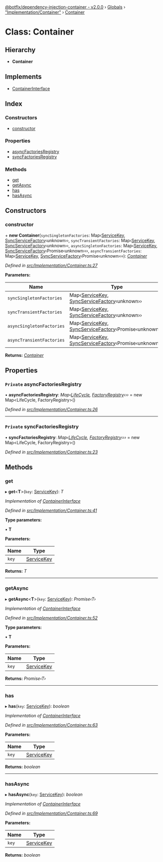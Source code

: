 [@botflx/dependency-injection-container - v2.0.0](../README.md) › [Globals](../globals.md) › ["Implementation/Container"](../modules/_implementation_container_.md) › [Container](_implementation_container_.container.md)

# Class: Container

## Hierarchy

* **Container**

## Implements

* [ContainerInterface](../interfaces/_interfaces_.containerinterface.md)

## Index

### Constructors

* [constructor](_implementation_container_.container.md#constructor)

### Properties

* [asyncFactoriesRegistry](_implementation_container_.container.md#private-asyncfactoriesregistry)
* [syncFactoriesRegistry](_implementation_container_.container.md#private-syncfactoriesregistry)

### Methods

* [get](_implementation_container_.container.md#get)
* [getAsync](_implementation_container_.container.md#getasync)
* [has](_implementation_container_.container.md#has)
* [hasAsync](_implementation_container_.container.md#hasasync)

## Constructors

###  constructor

\+ **new Container**(`syncSingletonFactories`: Map‹[ServiceKey](../modules/_interfaces_.md#servicekey), [SyncServiceFactory](../modules/_interfaces_.md#syncservicefactory)‹unknown››, `syncTransientFactories`: Map‹[ServiceKey](../modules/_interfaces_.md#servicekey), [SyncServiceFactory](../modules/_interfaces_.md#syncservicefactory)‹unknown››, `asyncSingletonFactories`: Map‹[ServiceKey](../modules/_interfaces_.md#servicekey), [SyncServiceFactory](../modules/_interfaces_.md#syncservicefactory)‹Promise‹unknown›››, `asyncTransientFactories`: Map‹[ServiceKey](../modules/_interfaces_.md#servicekey), [SyncServiceFactory](../modules/_interfaces_.md#syncservicefactory)‹Promise‹unknown›››): *[Container](_implementation_container_.container.md)*

*Defined in [src/Implementation/Container.ts:27](https://github.com/botflux/dependency-injection-container/blob/bd86576/packages/DIContainer/src/Implementation/Container.ts#L27)*

**Parameters:**

Name | Type |
------ | ------ |
`syncSingletonFactories` | Map‹[ServiceKey](../modules/_interfaces_.md#servicekey), [SyncServiceFactory](../modules/_interfaces_.md#syncservicefactory)‹unknown›› |
`syncTransientFactories` | Map‹[ServiceKey](../modules/_interfaces_.md#servicekey), [SyncServiceFactory](../modules/_interfaces_.md#syncservicefactory)‹unknown›› |
`asyncSingletonFactories` | Map‹[ServiceKey](../modules/_interfaces_.md#servicekey), [SyncServiceFactory](../modules/_interfaces_.md#syncservicefactory)‹Promise‹unknown››› |
`asyncTransientFactories` | Map‹[ServiceKey](../modules/_interfaces_.md#servicekey), [SyncServiceFactory](../modules/_interfaces_.md#syncservicefactory)‹Promise‹unknown››› |

**Returns:** *[Container](_implementation_container_.container.md)*

## Properties

### `Private` asyncFactoriesRegistry

• **asyncFactoriesRegistry**: *Map‹[LifeCycle](../enums/_interfaces_.lifecycle.md), [FactoryRegistry](_implementation_factoryregistry_.factoryregistry.md)‹››* = 
        new Map<LifeCycle, FactoryRegistry>()

*Defined in [src/Implementation/Container.ts:26](https://github.com/botflux/dependency-injection-container/blob/bd86576/packages/DIContainer/src/Implementation/Container.ts#L26)*

___

### `Private` syncFactoriesRegistry

• **syncFactoriesRegistry**: *Map‹[LifeCycle](../enums/_interfaces_.lifecycle.md), [FactoryRegistry](_implementation_factoryregistry_.factoryregistry.md)‹››* = 
        new Map<LifeCycle, FactoryRegistry>()

*Defined in [src/Implementation/Container.ts:23](https://github.com/botflux/dependency-injection-container/blob/bd86576/packages/DIContainer/src/Implementation/Container.ts#L23)*

## Methods

###  get

▸ **get**<**T**>(`key`: [ServiceKey](../modules/_interfaces_.md#servicekey)): *T*

*Implementation of [ContainerInterface](../interfaces/_interfaces_.containerinterface.md)*

*Defined in [src/Implementation/Container.ts:41](https://github.com/botflux/dependency-injection-container/blob/bd86576/packages/DIContainer/src/Implementation/Container.ts#L41)*

**Type parameters:**

▪ **T**

**Parameters:**

Name | Type |
------ | ------ |
`key` | [ServiceKey](../modules/_interfaces_.md#servicekey) |

**Returns:** *T*

___

###  getAsync

▸ **getAsync**<**T**>(`key`: [ServiceKey](../modules/_interfaces_.md#servicekey)): *Promise‹T›*

*Implementation of [ContainerInterface](../interfaces/_interfaces_.containerinterface.md)*

*Defined in [src/Implementation/Container.ts:52](https://github.com/botflux/dependency-injection-container/blob/bd86576/packages/DIContainer/src/Implementation/Container.ts#L52)*

**Type parameters:**

▪ **T**

**Parameters:**

Name | Type |
------ | ------ |
`key` | [ServiceKey](../modules/_interfaces_.md#servicekey) |

**Returns:** *Promise‹T›*

___

###  has

▸ **has**(`key`: [ServiceKey](../modules/_interfaces_.md#servicekey)): *boolean*

*Implementation of [ContainerInterface](../interfaces/_interfaces_.containerinterface.md)*

*Defined in [src/Implementation/Container.ts:63](https://github.com/botflux/dependency-injection-container/blob/bd86576/packages/DIContainer/src/Implementation/Container.ts#L63)*

**Parameters:**

Name | Type |
------ | ------ |
`key` | [ServiceKey](../modules/_interfaces_.md#servicekey) |

**Returns:** *boolean*

___

###  hasAsync

▸ **hasAsync**(`key`: [ServiceKey](../modules/_interfaces_.md#servicekey)): *boolean*

*Implementation of [ContainerInterface](../interfaces/_interfaces_.containerinterface.md)*

*Defined in [src/Implementation/Container.ts:69](https://github.com/botflux/dependency-injection-container/blob/bd86576/packages/DIContainer/src/Implementation/Container.ts#L69)*

**Parameters:**

Name | Type |
------ | ------ |
`key` | [ServiceKey](../modules/_interfaces_.md#servicekey) |

**Returns:** *boolean*
